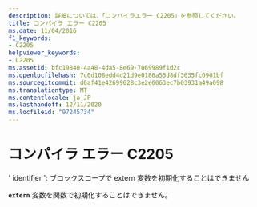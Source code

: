 ```yaml
---
description: 詳細については、「コンパイラエラー C2205」を参照してください。
title: コンパイラ エラー C2205
ms.date: 11/04/2016
f1_keywords:
- C2205
helpviewer_keywords:
- C2205
ms.assetid: bfc19840-4a48-4da5-8e69-7069989f1d2c
ms.openlocfilehash: 7c0d108edd4d21d9e0186a55d8df3635fc0901bf
ms.sourcegitcommit: d6af41e42699628c3e2e6063ec7b03931a49a098
ms.translationtype: MT
ms.contentlocale: ja-JP
ms.lasthandoff: 12/11/2020
ms.locfileid: "97245734"
---
```

# <a name="compiler-error-c2205"></a>コンパイラ エラー C2205

' identifier ': ブロックスコープで extern 変数を初期化することはできません

**`extern`** 変数を関数で初期化することはできません。
